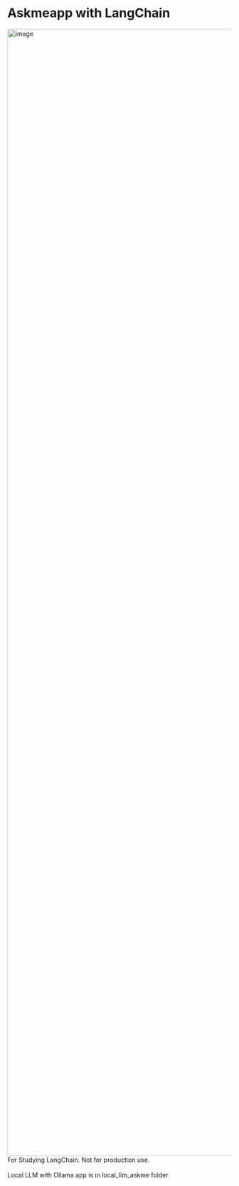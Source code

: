 # Askmeapp with LangChain
<img width="2533" alt="image" src="https://github.com/tosnufc/askmeapp_langchain/assets/92618784/1ab76f54-0ddb-4805-93b4-ddb88c20313a">
<br> For Studying LangChain. Not for production use.</br>
<br>Local LLM with Ollama app is in local_llm_askme folder</br>